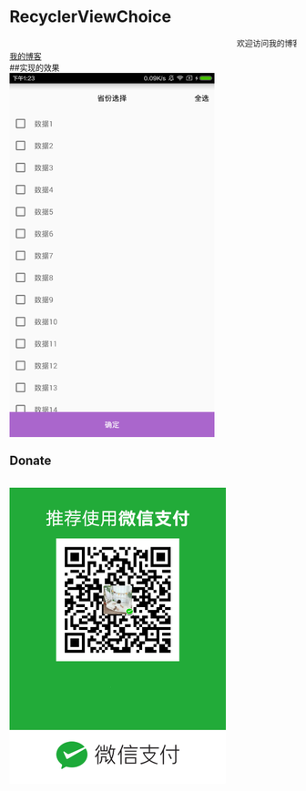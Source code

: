 # RecyclerViewChoice
<marquee >欢迎访问我的博客</marquee>[我的博客](https://blog.csdn.net/qq_32895969)  
##实现的效果
<br>
<img src="https://github.com/zylgithub/RecyclerViewChoice/blob/master/pic/shilitu.png" width = "360" height = "640" div align=center />
## Donate
<br>
<img src="https://github.com/zylgithub/cover/blob/master/wx/weixin.jpg" width = "380" height = "520" div align=center />
